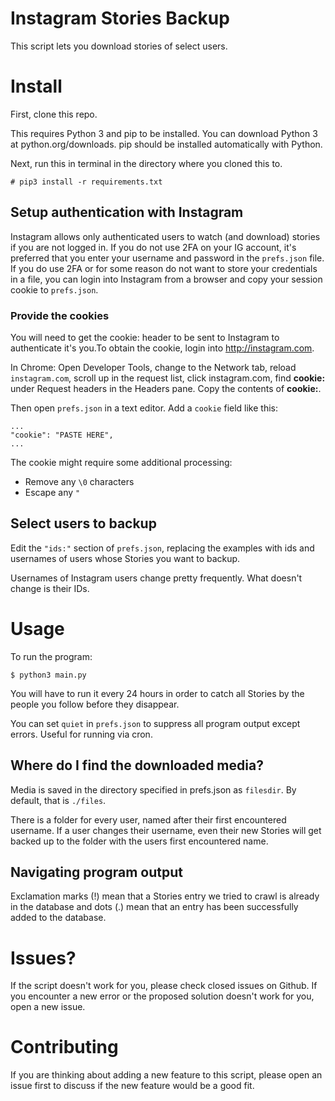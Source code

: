 # Instagram Stories Backup
This script lets you download stories of select users.

# Install

First, clone this repo.

This requires Python 3 and pip to be installed. You can download Python 3 at python.org/downloads. pip should be installed automatically with Python.

Next, run this in terminal in the directory where you cloned this to.

```
# pip3 install -r requirements.txt
```

## Setup authentication with Instagram

Instagram allows only authenticated users to watch (and download) stories if you are not logged in. If you do not use 2FA on your IG account, it's preferred that you enter your username and password in the `prefs.json` file. If you do use 2FA or for some reason do not want to store your credentials in a file, you can login into Instagram from a browser and copy your session cookie to `prefs.json`.

### Provide the cookies

You will need to get the cookie: header to be sent to Instagram to authenticate it's you.To obtain the cookie, login into http://instagram.com.

In Chrome: Open Developer Tools, change to the Network tab, reload `instagram.com`, scroll up in the request list, click instagram.com, find __cookie:__ under Request headers in the Headers pane. Copy the contents of __cookie:__. 

Then open `prefs.json` in a text editor. Add a `cookie` field like this:

```
...
"cookie": "PASTE HERE",
...
```

The cookie might require some additional processing:
- Remove any `\0` characters
- Escape any `"`

## Select users to backup

Edit the `"ids:"` section of `prefs.json`, replacing the examples with ids and usernames of users whose Stories you want to backup.

Usernames of Instagram users change pretty frequently. What doesn't change is their IDs.

# Usage
To run the program:
```
$ python3 main.py
```
You will have to run it every 24 hours in order to catch all Stories by the people you follow before they disappear.

You can set `quiet` in `prefs.json` to suppress all program output except errors. Useful for running via cron.

## Where do I find the downloaded media?

Media is saved in the directory specified in prefs.json as `filesdir`. By default, that is `./files`.

There is a folder for every user, named after their first encountered username. If a user changes their username, even their new Stories will get backed up to the folder with the users first encountered name.

## Navigating program output
Exclamation marks (!) mean that a Stories entry we tried to crawl is already in the database and dots (.) mean that an entry has been successfully added to the database.

# Issues?

If the script doesn't work for you, please check closed issues on Github. If you encounter a new error or the proposed solution doesn't work for you, open a new issue.

# Contributing

If you are thinking about adding a new feature to this script, please open an issue first to discuss if the new feature would be a good fit.
